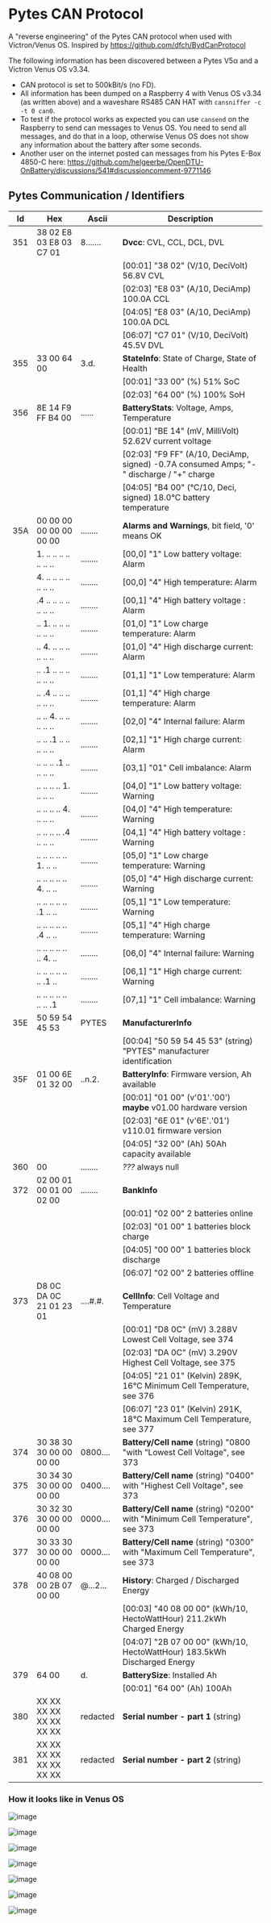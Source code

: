 # Pytes CAN Protocol

A "reverse engineering" of the Pytes CAN protocol when used with Victron/Venus OS. Inspired by https://github.com/dfch/BydCanProtocol

The following information has been discovered between a Pytes V5α and a Victron Venus OS v3.34. 

* CAN protocol is set to 500kBit/s (no FD).
* All information has been dumped on a Raspberry 4 with Venus OS v3.34 (as written above) and a waveshare RS485 CAN HAT with `cansniffer -c -t 0 can0`.
* To test if the protocol works as expected you can use `cansend` on the Raspberry to send can messages to Venus OS. You need to send all messages, and do that in a loop, otherwise Venus OS does not show any information about the battery after some seconds.
* Another user on the internet posted can messages from his Pytes E-Box 4850-C here: https://github.com/helgeerbe/OpenDTU-OnBattery/discussions/541#discussioncomment-9771146

## Pytes Communication / Identifiers
| Id  | Hex | Ascii | Description |
| --- | ----------------------- | -------- | --- |
| 351 | 38 02 E8 03 E8 03 C7 01 | 8....... | **Dvcc**: CVL, CCL, DCL, DVL |
|     |                         |          | [00:01] "38 02" (V/10, DeciVolt) 56.8V CVL |
|     |                         |          | [02:03] "E8 03" (A/10, DeciAmp) 100.0A CCL |
|     |                         |          | [04:05] "E8 03" (A/10, DeciAmp) 100.0A DCL |
|     |                         |          | [06:07] "C7 01" (V/10, DeciVolt) 45.5V DVL |
| 355 | 33 00 64 00             | 3.d.     | **StateInfo**: State of Charge, State of Health |
|     |                         |          | [00:01] "33 00" (%) 51% SoC |
|     |                         |          | [02:03] "64 00" (%) 100% SoH |
| 356 | 8E 14 F9 FF B4 00       | ......   | **BatteryStats**: Voltage, Amps, Temperature |
|     |                         |          | [00:01] "BE 14" (mV, MilliVolt) 52.62V current voltage |
|     |                         |          | [02:03] "F9 FF" (A/10, DeciAmp, signed) -0.7A consumed Amps; "-" discharge / "+" charge |
|     |                         |          | [04:05] "B4 00" (°C/10, Deci, signed) 18.0°C battery temperature |
| 35A | 00 00 00 00 00 00 00 00 | ........ | **Alarms and Warnings**, bit field, '0' means OK |
|     | 1. .. .. .. .. .. .. .. | ........ | [00,0] "1" Low battery voltage: Alarm |
|     | 4. .. .. .. .. .. .. .. | ........ | [00,0] "4" High temperature: Alarm |
|     | .4 .. .. .. .. .. .. .. | ........ | [00,1] "4" High battery voltage : Alarm |
|     | .. 1. .. .. .. .. .. .. | ........ | [01,0] "1" Low charge temperature: Alarm |
|     | .. 4. .. .. .. .. .. .. | ........ | [01,0] "4" High discharge current: Alarm |
|     | .. .1 .. .. .. .. .. .. | ........ | [01,1] "1" Low temperature: Alarm |
|     | .. .4 .. .. .. .. .. .. | ........ | [01,1] "4" High charge temperature: Alarm |
|     | .. .. 4. .. .. .. .. .. | ........ | [02,0] "4" Internal failure: Alarm |
|     | .. .. .1 .. .. .. .. .. | ........ | [02,1] "1" High charge current: Alarm |
|     | .. .. .. .1 .. .. .. .. | ........ | [03,1] "01" Cell imbalance: Alarm |
|     | .. .. .. .. 1. .. .. .. | ........ | [04,0] "1" Low battery voltage: Warning |
|     | .. .. .. .. 4. .. .. .. | ........ | [04,0] "4" High temperature: Warning |
|     | .. .. .. .. .4 .. .. .. | ........ | [04,1] "4" High battery voltage : Warning |
|     | .. .. .. .. .. 1. .. .. | ........ | [05,0] "1" Low charge temperature: Warning |
|     | .. .. .. .. .. 4. .. .. | ........ | [05,0] "4" High discharge current: Warning |
|     | .. .. .. .. .. .1 .. .. | ........ | [05,1] "1" Low temperature: Warning |
|     | .. .. .. .. .. .4 .. .. | ........ | [05,1] "4" High charge temperature: Warning |
|     | .. .. .. .. .. .. 4. .. | ........ | [06,0] "4" Internal failure: Warning |
|     | .. .. .. .. .. .. .1 .. | ........ | [06,1] "1" High charge current: Warning |
|     | .. .. .. .. .. .. .. .1 | ........ | [07,1] "1" Cell imbalance: Warning |
| 35E | 50 59 54 45 53          | PYTES    | **ManufacturerInfo** |
|     |                         |          | [00:04] "50 59 54 45 53" (string) "PYTES" manufacturer identification
| 35F | 01 00 6E 01 32 00       | ..n.2.   | **BatteryInfo**: Firmware version, Ah available |
|     |                         |          | [00:01] "01 00" (v'01'.'00') **maybe** v01.00 hardware version |
|     |                         |          | [02:03] "6E 01" (v'6E'.'01') v110.01 firmware version |
|     |                         |          | [04:05] "32 00" (Ah) 50Ah capacity available |
| 360 | 00                      | ........ | *???* always null |
| 372 | 02 00 01 00 01 00 02 00 | ........ | **BankInfo** |
|     |                         |          | [00:01] "02 00" 2 batteries online |
|     |                         |          | [02:03] "01 00" 1 batteries block charge |
|     |                         |          | [04:05] "00 00" 1 batteries block discharge |
|     |                         |          | [06:07] "02 00" 2 batteries offline |
| 373 | D8 0C DA 0C 21 01 23 01 | ....#.#. | **CellInfo**: Cell Voltage and Temperature |
|     |                         |          | [00:01] "D8 0C" (mV) 3.288V Lowest Cell Voltage, see 374 |
|     |                         |          | [02:03] "DA 0C" (mV) 3.290V Highest Cell Voltage, see 375 |
|     |                         |          | [04:05] "21 01" (Kelvin) 289K, 16°C Minimum Cell Temperature, see 376 |
|     |                         |          | [06:07] "23 01" (Kelvin) 291K, 18°C Maximum Cell Temperature, see 377 |
| 374 | 30 38 30 30 00 00 00 00 | 0800.... | **Battery/Cell name** (string) "0800 "with "Lowest Cell Voltage", see 373 |
| 375 | 30 34 30 30 00 00 00 00 | 0400.... | **Battery/Cell name** (string) "0400" with "Highest Cell Voltage", see 373 |
| 376 | 30 32 30 30 00 00 00 00 | 0000.... | **Battery/Cell name** (string) "0200" with "Minimum Cell Temperature", see 373 |
| 377 | 30 33 30 30 00 00 00 00 | 0000.... | **Battery/Cell name** (string) "0300" with "Maximum Cell Temperature", see 373 |
| 378 | 40 08 00 00 2B 07 00 00 | @...2... | **History**: Charged / Discharged Energy |
|     |                         |          | [00:03] "40 08 00 00" (kWh/10, HectoWattHour) 211.2kWh Charged Energy |
|     |                         |          | [04:07] "2B 07 00 00" (kWh/10, HectoWattHour) 183.5kWh Discharged Energy |
| 379 | 64 00                   | d.       | **BatterySize**: Installed Ah |
|     |                         |          | [00:01] "64 00" (Ah) 100Ah |
| 380 | XX XX XX XX XX XX XX XX | redacted | **Serial number - part 1** (string) |
| 381 | XX XX XX XX XX XX XX XX | redacted | **Serial number - part 2** (string) |

 
### How it looks like in Venus OS

![image](https://github.com/AndreasBoehm/PytesCANProtocol/assets/1270749/c56bf0a1-7ccf-40f4-95c8-f68b0b0bf4fe)

![image](https://github.com/AndreasBoehm/PytesCANProtocol/assets/1270749/9696afd2-70c3-4fda-bd3b-fa6a4c7729f2)

![image](https://github.com/AndreasBoehm/PytesCANProtocol/assets/1270749/c2f9ffeb-64d4-4fd5-aef6-772cb88352a4)

![image](https://github.com/AndreasBoehm/PytesCANProtocol/assets/1270749/19f90cb4-7bab-4eff-af18-c545bc6fae49)

![image](https://github.com/AndreasBoehm/PytesCANProtocol/assets/1270749/2838e9da-771d-49ac-8c82-bce841b40821)

![image](https://github.com/AndreasBoehm/PytesCANProtocol/assets/1270749/22e2e31e-83d9-4480-aae5-5cd0cdc17085)

![image](https://github.com/AndreasBoehm/PytesCANProtocol/assets/1270749/02e2e040-a7a8-4c99-b8ad-1f65d4425f46)





